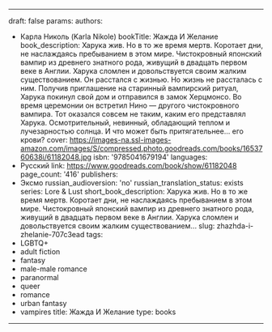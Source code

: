 ---
draft: false
params:
  authors:
  - Карла Николь (Karla Nikole)
  bookTitle: Жажда И Желание
  book_description: Харука жив. Но в то же время мертв. Коротает дни, не наслаждаясь
    пребыванием в этом мире. Чистокровный японский вампир из древнего знатного рода,
    живущий в двадцать первом веке в Англии. Харука сломлен и довольствуется своим
    жалким существованием. Он расстался с жизнью. Но жизнь не рассталась с ним. Получив
    приглашение на старинный вампирский ритуал, Харука покинул свой дом и отправился
    в замок Херцмонсо. Во время церемонии он встретил Нино — другого чистокровного
    вампира. Тот оказался совсем не таким, каким его представлял Харука. Осмотрительный,
    невинный, обладающий теплом и лучезарностью солнца. И что может быть притягательнее…
    его крови?
  cover: https://images-na.ssl-images-amazon.com/images/S/compressed.photo.goodreads.com/books/1653760638i/61182048.jpg
  isbn: '9785041679194'
  languages:
  - Русский
  link: https://www.goodreads.com/book/show/61182048
  page_count: '416'
  publishers:
  - Эксмо
  russian_audioversion: 'no'
  russian_translation_status: exists
  series: Lore & Lust
  short_book_description: Харука жив. Но в то же время мертв. Коротает дни, не наслаждаясь
    пребыванием в этом мире. Чистокровный японский вампир из древнего знатного рода,
    живущий в двадцать первом веке в Англии. Харука сломлен и довольствуется своим
    жалким существованием...
  slug: zhazhda-i-zhelanie-707c3ead
  tags:
  - LGBTQ+
  - adult fiction
  - fantasy
  - male-male romance
  - paranormal
  - queer
  - romance
  - urban fantasy
  - vampires
title: Жажда И Желание
type: books
------

